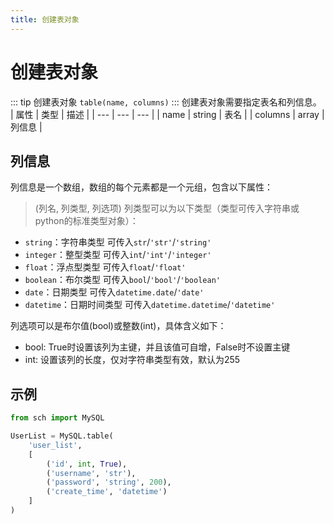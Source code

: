```yaml
---
title: 创建表对象
---
```

# 创建表对象
::: tip 创建表对象
`table(name, columns)`
:::
创建表对象需要指定表名和列信息。
| 属性 | 类型 | 描述 |
| --- | --- | --- |
| name | string | 表名 |
| columns | array | 列信息 |

## 列信息
列信息是一个数组，数组的每个元素都是一个元组，包含以下属性：
> (列名, 列类型, 列选项)
列类型可以为以下类型（类型可传入字符串或python的标准类型对象）：
- `string`：字符串类型 可传入`str`/`'str'`/`'string'`
- `integer`：整型类型 可传入`int`/`'int'`/`'integer'`
- `float`：浮点型类型 可传入`float`/`'float'`
- `boolean`：布尔类型 可传入`bool`/`'bool'`/`'boolean'`
- `date`：日期类型 可传入`datetime.date`/`'date'`
- `datetime`：日期时间类型 可传入`datetime.datetime`/`'datetime'`

列选项可以是布尔值(bool)或整数(int)，具体含义如下：
- bool: True时设置该列为主键，并且该值可自增，False时不设置主键
- int: 设置该列的长度，仅对字符串类型有效，默认为255

## 示例
```python [table.py]
from sch import MySQL

UserList = MySQL.table(
    'user_list',
    [
        ('id', int, True),
        ('username', 'str'),
        ('password', 'string', 200),
        ('create_time', 'datetime')
    ]
)
```